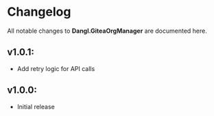 # Changelog

All notable changes to **Dangl.GiteaOrgManager** are documented here.

## v1.0.1:
- Add retry logic for API calls

## v1.0.0:
- Initial release
